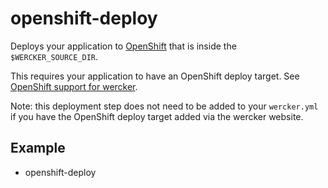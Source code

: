 # openshift-deploy

Deploys your application to [OpenShift](https://www.openshift.com/) that is inside the `$WERCKER_SOURCE_DIR`.

This requires your application to have an OpenShift deploy target. See [OpenShift support for wercker](http://blog.wercker.com/2013/06/11/OpenShift-Support.html).

Note: this deployment step does not need to be added to your `wercker.yml` if you have the OpenShift deploy target added via the wercker website.

## Example

- openshift-deploy
